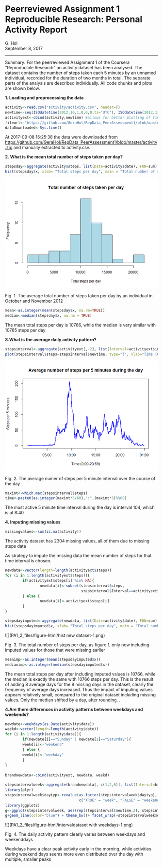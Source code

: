 # Peerreviewed Assignment 1 Reproducible Research: Personal Activity Report
G. Hol  
September 8, 2017  
****

Summary: For the peerreviewed Assignment 1 of the Coursera "Reproducible Research" an activity dataset has been analysed. The dataset contains the number of steps taken each 5 minutes by an unnamed individual, recorded for the duration of two months in total. The separate parts of the analysis are described individually. All code chunks and plots are shown below.


**1. Loading and preprocessing the data**

```r
activity<-read.csv("activity/activity.csv", header=T)
newtime<-seq(ISOdatetime(2012,10,1,0,0,0,tz="UTC"), ISOdatetime(2012,11,30,23,55,0,tz="UTC"),by=(60*5))
activityext<-cbind(activity,newtime) #allows for better plotting of time on x-axis
fileurl<-"https://github.com/GeraHol/RepData_PeerAssessment1/blob/master/activity.zip"
dataDownloaded<-Sys.time() 
```
 
At 2017-09-08 15:25:38 the data were downloaded from https://github.com/GeraHol/RepData_PeerAssessment1/blob/master/activity.zip and manually extracted to activity.csv.


**2. What is the mean total number of steps taken per day?**

```r
stepsday<-aggregate(activity$steps, list(Date=activity$date), FUN=sum)
hist(stepsday$x, xlab= "Total steps per day", main = "Total number of steps taken per day", breaks = 10, col = "lightblue")
```

![](PA1_2_files/figure-html/stepsperday-1.png)<!-- -->

Fig. 1. The average total number of steps taken per day by an individual in October and November 2012


```r
mean<-as.integer(mean(stepsday$x, na.rm=TRUE))
median<-median(stepsday$x, na.rm = TRUE)
```

The mean total steps per day is 10766, while the median is very similar with 10765 steps per day 

**3.What is the average daily activity pattern?** 

```r
stepsinterval<-aggregate(activityext[,-2], list(Interval=activityext$interval), FUN=mean, na.rm=TRUE)
plot(stepsinterval$steps~stepsinterval$newtime, type="l", xlab="Time (0:00-23:59)", ylab= "Steps per 5 minutes", main = "Average number of steps per 5 minutes during the day", col="blue", lwd=2)
```

![](PA1_2_files/figure-html/stepsperinterval-1.png)<!-- -->

Fig. 2. The average numer of steps per 5 minute interval over the course of the day


```r
maxint<-which.max(stepsinterval$steps)
time<-paste0(as.integer(maxint*5/60),":",(maxint*5)%%60)
```

The most active 5 minute time interval during the day is interval 104, which is at 8:40 

**4. Imputing missing values**


```r
missingvalues<-sum(is.na(activity))
```

The activity dataset has 2304 missing values, all of them due to missing steps data

As strategy to impute the missing data the mean number of steps for that time interval is chosen. 


```r
newdata<-vector(length=length(activityext$steps))
for (i in 1:length(activityext$steps)){
        if(activityext$steps[i] %in% NA){
                newdata[i]<-subset(stepsinterval$steps,
                                   stepsinterval$Interval==activityext$interval[i]) 
        } else {
                newdata[i]<-activityext$steps[i]  
        } 
}
```


```r
stepsdayimputed<-aggregate(newdata, list(Date=activity$date), FUN=sum)
hist(stepsdayimputed$x, xlab= "Total steps per day", main = "Total number of steps taken per day with imputed values", breaks = 10, col = "lightgreen")
```

![](PA1_2_files/figure-html/hist new dataset-1.png)<!-- -->

Fig. 3. The total number of steps per day, as figure 1, only now including imputed values for those that were missing earlier


```r
meanimp<-as.integer(mean(stepsdayimputed$x))
medianimp<-as.integer(median(stepsdayimputed$x))
```

The mean total steps per day after including imputed values is 10766, while the median is exactly the same with 10766 steps per day. This is the result of adding 8 average days for the 8 missing days in the dataset, clearly the frequency of average days increased. Thus the impact of imputing values appears relatively small, compared to the original dataset including missing values. Only the median shifted by a day, after rounding. .

**4.Are there differences in activity patterns between weekdays and weekends?**


```r
newdate<-weekdays(as.Date(activity$date))
weekd<-vector(length=length(activity$date))
for (i in 1:length(activity$date)){
        if(newdate[i]=="Sunday" | newdate[1]=="Saturday"){
        weekd[i]<-"weekend"
        } else {
        weekd[i]<-"weekday"
        }
}

brandnewdata<-cbind(activityext, newdata, weekd)
```


```r
stepsintervalweek<-aggregate(brandnewdata[,-c(1,2,6)], list(Interval=brandnewdata$interval, daytyp=(brandnewdata$weekd=="weekday")), mean)
library(plyr)
stepsintervalweek$daytyp<-revalue(as.factor(stepsintervalweek$daytyp), 
                                  c("TRUE" = "week", "FALSE" = "weekend"))
library(ggplot2)
g<-ggplot(stepsintervalweek, aes(rep(stepsinterval$newtime,2), stepsintervalweek$newdata))
g+geom_line(color="blue") + theme_bw()+ facet_wrap(~stepsintervalweek$daytyp, ncol=1) + labs(title="Activity pattern during week and weekend days") +labs(x="Time (per 5 min interval)" , y="Steps")+theme(strip.text.x = element_text(colour="blue"))+scale_x_datetime(date_labels="%H:%M")
```

![](PA1_2_files/figure-html/intervaldataset with weekdays-1.png)<!-- -->

Fig. 4. The daily activity pattern clearly varies between weekdays and weekenddays

Weekdays have a clear peak activity early in the morning, while activities during weekend days seems more even distributed over the day with multiple, smaller peaks

